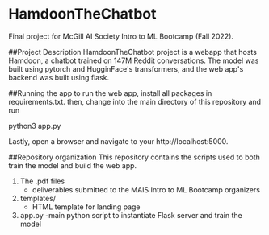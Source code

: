 # HamdoonTheChatbot
Final project for McGill AI Society Intro to ML Bootcamp (Fall 2022).

##Project Description
HamdoonTheChatbot project is a webapp that hosts Hamdoon, a chatbot trained on 147M Reddit conversations.
The model was built using pytorch and HugginFace's transformers, and the web app's backend
was built using flask.

##Running the app
to run the web app, install all packages in requirements.txt. then, change into the main
directory of this repository and run

python3 app.py

Lastly, open a browser and navigate to your http://localhost:5000.

##Repository organization
This repository contains the scripts used to both train the model and build the web app.

1. The .pdf files
   - deliverables submitted to the MAIS Intro to ML Bootcamp organizers
2. templates/
   - HTML template for landing page
3. app.py
   -main python script to instantiate Flask server and train the model
